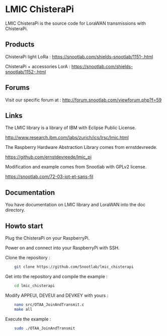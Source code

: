 LMIC ChisteraPi
=============

LMIC ChisteraPi is the source code for LoraWAN transmissions with ChisteraPi.

Products
-------
ChisteraPi light LoRa : https://snootlab.com/shields-snootlab/1151-.html

ChisteraPi + accessories LorA : https://snootlab.com/shields-snootlab/1152-.html

Forums
-------
Visit our specific forum at :
http://forum.snootlab.com/viewforum.php?f=59

Links
-------
The LMIC library is a library of IBM with Eclipse Public License.

http://www.research.ibm.com/labs/zurich/ics/lrsc/lmic.html

The Raspberry Hardware Abstraction Library comes from ernstdevreede.

https://github.com/ernstdevreede/lmic_pi

Modification and example comes from Snootlab with GPLv2 license.

https://snootlab.com/72-03-iot-et-sans-fil

Documentation
---------------------
You have documentation on LMIC library and LoraWAN into the doc directory.

Howto start
------------------
Plug the ChisteraPi on your RaspberryPi.

Power on and connect into your RaspberryPi with SSH.

Clone the repository :

```bash
	git clone https://github.com/Snootlab/lmic_chisterapi
```

Get into the repository and compile the example :

```bash
	cd lmic_chisterapi
```

Modify APPEUI, DEVEUI and DEVKEY with yours :

```bash
    nano src/OTAA_JoinAndTransmit.c
    make all	
```

Execute the example :

```bash
	sudo ./OTAA_JoinAndTransmit
```

